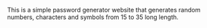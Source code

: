 This is a simple password generator website that generates random numbers, characters and 
symbols from 15 to 35 long length.
